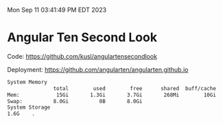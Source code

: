 Mon Sep 11 03:41:49 PM EDT 2023

# Angular Ten Second Look

Code: https://github.com/kusl/angulartensecondlook

Deployment: https://github.com/angularten/angularten.github.io

```bash
System Memory
               total        used        free      shared  buff/cache   available
Mem:            15Gi       1.3Gi       3.7Gi       268Mi        10Gi        13Gi
Swap:          8.0Gi          0B       8.0Gi
System Storage
1.6G	.
```
```bash
